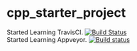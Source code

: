 # cpp_starter_project

Started Learning TravisCI.
[![Build Status](https://travis-ci.org/bhaskar253/cpp_starter_project.svg?branch=master)](https://travis-ci.org/bhaskar253/cpp_starter_project)
<br>Started Learning Appveyor.
[![Build status](https://ci.appveyor.com/api/projects/status/a0ndjt2x4muserla?svg=true)](https://ci.appveyor.com/project/bhaskar253/cpp-starter-project)

